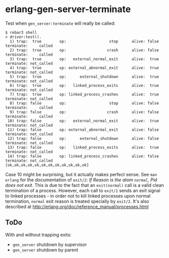 # erlang-gen-server-terminate

Test when `gen_server:terminate` will really be called:

```
$ rebar3 shell
> driver:test().
  1) trap:  true        op:                   stop      alive: false    terminate:     called
  2) trap:  true        op:                  crash      alive: false    terminate:     called
  3) trap:  true        op:   external_normal_exit      alive:  true    terminate: not_called
  4) trap:  true        op: external_abnormal_exit      alive:  true    terminate: not_called
  5) trap:  true        op:      external_shutdown      alive:  true    terminate: not_called
  6) trap:  true        op:   linked_process_exits      alive:  true    terminate: not_called
  7) trap:  true        op: linked_process_crashes      alive:  true    terminate: not_called
  8) trap: false        op:                   stop      alive: false    terminate:     called
  9) trap: false        op:                  crash      alive: false    terminate:     called
 10) trap: false        op:   external_normal_exit      alive:  true    terminate: not_called
 11) trap: false        op: external_abnormal_exit      alive: false    terminate: not_called
 12) trap: false        op:      external_shutdown      alive: false    terminate: not_called
 13) trap: false        op:   linked_process_exits      alive:  true    terminate: not_called
 14) trap: false        op: linked_process_crashes      alive: false    terminate: not_called
[ok,ok,ok,ok,ok,ok,ok,ok,ok,ok,ok,ok]
```

Case 10 might be surprising, but it actually makes perfect sense.
See `man erlang` for the documentation of `exit/2`: _If Reason is the atom `normal`, Pid does not exit._
This is due to the fact that an `exit(normal)` call is a valid clean termination of a process.
However, each call to `exit/1` sends an exit signal to linked processes - in order not to kill
linked processes upon normal termination, `normal` exit reason is treated specially by `exit/2`.
It's also described at http://erlang.org/doc/reference_manual/processes.html

## ToDo

With and without trapping exits:
- `gen_server` shutdown by supervisor
- `gen_server` shutdown by parent
